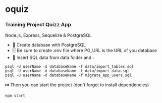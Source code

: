 # oquiz
### Training Project Quizz App

Node.js, Express, Sequelize & PostgreSQL

* 💾 Create database with PostgreSQL
* 🗄️ Be sure to create .env file where PG_URL is the URL of you database
* 📁 Insert SQL data from data folder and :
```
psql -U userName -d databaseName -f data/import_tables.sql
psql -U userName -d databaseName -f data/import_data.sql
psql -U userName -d databaseName -f migrate_app_users.sql
```

⏭️ Then you can start the project
(don't forget to install dependencies)
```
npm start
```
